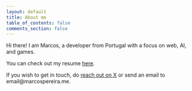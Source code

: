 ```yaml
---
layout: default
title: About me
table_of_contents: false
comments_section: false
---
```


Hi there! I am Marcos, a developer from Portugal with a focus on web, AI, and games.

You can check out my resume [here](/resume).

If you wish to get in touch, do [reach out on X](https://x.com/voxelbased) or send an email to &#101;&#109;&#97;&#105;&#108;&#64;&#109;&#97;&#114;&#99;&#111;&#115;&#112;&#101;&#114;&#101;&#105;&#114;&#97;&#46;&#109;&#101;.
